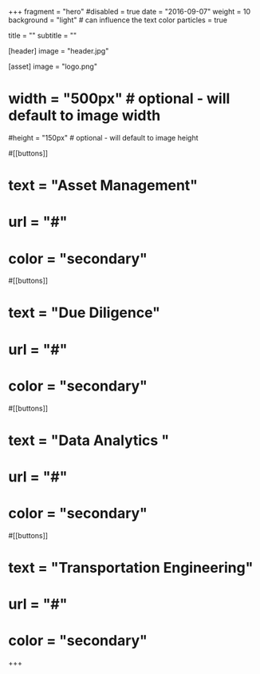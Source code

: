 +++
fragment = "hero"
#disabled = true
date = "2016-09-07"
weight = 10
background = "light" # can influence the text color
particles = true

title = ""
subtitle = ""


[header]
  image = "header.jpg"

[asset]
  image = "logo.png"
#  width = "500px" # optional - will default to image width
  #height = "150px" # optional - will default to image height

#[[buttons]]
#  text = "Asset Management"
#  url = "#"
#  color = "secondary"


#[[buttons]]
#  text = "Due Diligence"
#  url = "#"
#  color = "secondary"

#[[buttons]]
#  text = "Data Analytics  "
#  url = "#"
#  color = "secondary"

#[[buttons]]
#  text = "Transportation Engineering"
#  url = "#"
#  color = "secondary"
+++
